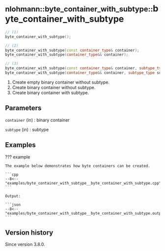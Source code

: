 # <small>nlohmann::byte_container_with_subtype::</small>byte_container_with_subtype

```cpp
// (1)
byte_container_with_subtype();

// (2)
byte_container_with_subtype(const container_type& container);
byte_container_with_subtype(container_type&& container);

// (3)
byte_container_with_subtype(const container_type& container, subtype_type subtype);
byte_container_with_subtype(container_type&& container, subtype_type subtype);
```

1. Create empty binary container without subtype.
2. Create binary container without subtype.
3. Create binary container with subtype.

## Parameters

`container` (in)
:   binary container

`subtype` (in)
:   subtype

## Examples

??? example

    The example below demonstrates how byte containers can be created.

    ```cpp
    --8<-- "examples/byte_container_with_subtype__byte_container_with_subtype.cpp"
    ```

    Output:

    ```json
    --8<-- "examples/byte_container_with_subtype__byte_container_with_subtype.output"
    ```

## Version history

Since version 3.8.0.
